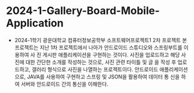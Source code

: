﻿# 2024-1-Gallery-Board-Mobile-Application

- 2024-1학기 광운대학교 컴퓨터정보공학부 소프트웨어프로젝트1 2차 프로젝트
 본 프로젝트는 지난 1차 프로젝트에서 나아가 안드로이드 스튜디오와 스프링부트를 이용하여 사
진 게시판 애플리케이션을 구현하는 것이다.
 사진을 업로드하고 해당 사진에 대한 간단한 소개를 작성하는 것으로, 사진 관련 타이틀 및 글
을 작성 후 업로드하고, 갤러리 형식으로 사진을 나열하는 프로젝트이다.
안드로이드 애플리케이션으로, JAVA를 사용하여 구현하고 스프링 및 JSON을 활용하여 데이터 통
신을 하여 서버와 안드로이드 간의 통신을 이해한다. 
